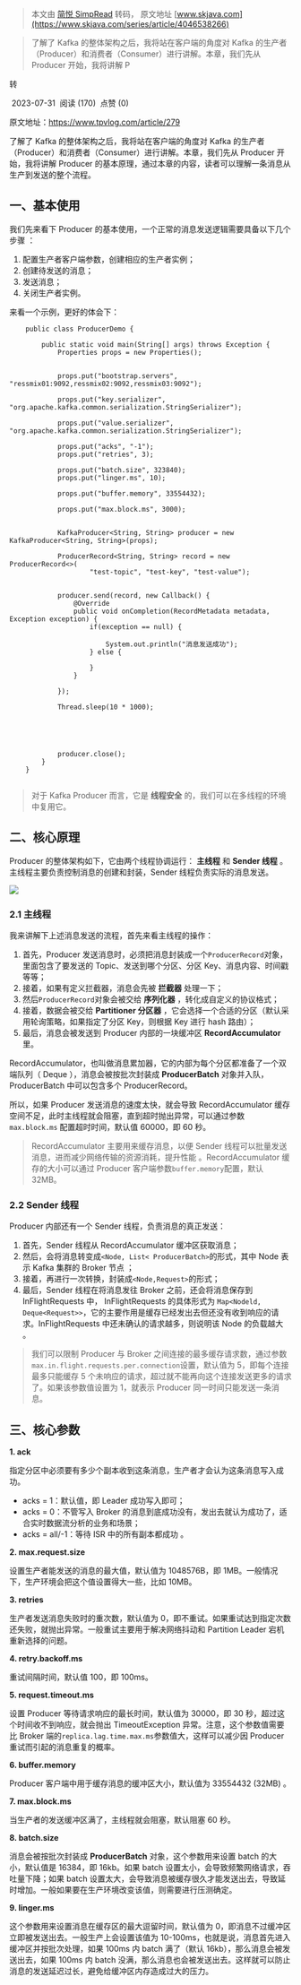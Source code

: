 > 本文由 [简悦 SimpRead](http://ksria.com/simpread/) 转码， 原文地址 [www.skjava.com](https://www.skjava.com/series/article/4046538266)

> 了解了 Kafka 的整体架构之后，我将站在客户端的角度对 Kafka 的生产者（Producer）和消费者（Consumer）进行讲解。本章，我们先从 Producer 开始，我将讲解 P

转

 2023-07-31  阅读 (170)  点赞 (0)

原文地址：https://www.tpvlog.com/article/279

了解了 Kafka 的整体架构之后，我将站在客户端的角度对 Kafka 的生产者（Producer）和消费者（Consumer）进行讲解。本章，我们先从 Producer 开始，我将讲解 Producer 的基本原理，通过本章的内容，读者可以理解一条消息从生产到发送的整个流程。

一、基本使用
------

我们先来看下 Producer 的基本使用，一个正常的消息发送逻辑需要具备以下几个步骤 ：

1.  配置生产者客户端参数，创建相应的生产者实例；
2.  创建待发送的消息；
3.  发送消息；
4.  关闭生产者实例。

来看一个示例，更好的体会下：

```
    public class ProducerDemo {
    
        public static void main(String[] args) throws Exception {
            Properties props = new Properties();
    
            
            props.put("bootstrap.servers", "ressmix01:9092,ressmix02:9092,ressmix03:9092");  
            
            props.put("key.serializer", "org.apache.kafka.common.serialization.StringSerializer");
            
            props.put("value.serializer", "org.apache.kafka.common.serialization.StringSerializer");
            
            props.put("acks", "-1");
            props.put("retries", 3);
            
            props.put("batch.size", 323840);
            props.put("linger.ms", 10);
            
            props.put("buffer.memory", 33554432);
            
            props.put("max.block.ms", 3000);
    
            
            KafkaProducer<String, String> producer = new KafkaProducer<String, String>(props);
            
            ProducerRecord<String, String> record = new ProducerRecord<>(
                    "test-topic", "test-key", "test-value");
    
            
            producer.send(record, new Callback() {
                @Override
                public void onCompletion(RecordMetadata metadata, Exception exception) {
                    if(exception == null) {
                        
                        System.out.println("消息发送成功");  
                    } else {
                        
                    }
                }
    
            });
    
            Thread.sleep(10 * 1000); 
    
            
            
    
            
            producer.close();
        }    
    }


```

> 对于 Kafka Producer 而言，它是 **线程安全** 的，我们可以在多线程的环境中复用它。

二、核心原理
------

Producer 的整体架构如下，它由两个线程协调运行： **主线程** 和 **Sender 线程** 。主线程主要负责控制消息的创建和封装，Sender 线程负责实际的消息发送。

![](http://image.skjava.com/article/series/kafka/202307312119436711.png)

### 2.1 主线程

我来讲解下上述消息发送的流程，首先来看主线程的操作：

1.  首先，Producer 发送消息时，必须把消息封装成一个`ProducerRecord`对象，里面包含了要发送的 Topic、发送到哪个分区、分区 Key、消息内容、时间戳等等；
2.  接着，如果有定义拦截器，消息会先被 **拦截器** 处理一下；
3.  然后`ProducerRecord`对象会被交给 **序列化器** ，转化成自定义的协议格式；
4.  接着，数据会被交给 **Partitioner 分区器** ，它会选择一个合适的分区（默认采用轮询策略，如果指定了分区 Key，则根据 Key 进行 hash 路由）；
5.  最后，消息会被发送到 Producer 内部的一块缓冲区 **RecordAccumulator** 里。

RecordAccumulator，也叫做消息累加器，它的内部为每个分区都准备了一个双端队列（ Deque ），消息会被按批次封装成 **ProducerBatch** 对象并入队，ProducerBatch 中可以包含多个 ProducerRecord。

所以，如果 Producer 发送消息的速度太快，就会导致 RecordAccumulator 缓存空间不足，此时主线程就会阻塞，直到超时抛出异常，可以通过参数`max.block.ms` 配置超时时间，默认值 60000，即 60 秒。

> RecordAccumulator 主要用来缓存消息，以便 Sender 线程可以批量发送消息，进而减少网络传输的资源消耗，提升性能 。RecordAccumulator 缓存的大小可以通过 Producer 客户端参数`buffer.memory`配置，默认 32MB。

### 2.2 Sender 线程

Producer 内部还有一个 Sender 线程，负责消息的真正发送：

1.  首先，Sender 线程从 RecordAccumulator 缓冲区获取消息；
2.  然后，会将消息转变成`<Node, List< ProducerBatch>`的形式，其中 Node 表示 Kafka 集群的 Broker 节点 ；
3.  接着，再进行一次转换，封装成`<Node,Request>`的形式；
4.  最后，Sender 线程在将消息发往 Broker 之前，还会将消息保存到 InFlightRequests 中， InFlightRequests 的具体形式为 `Map<Nodeld, Deque<Request>>`，它的主要作用是缓存已经发出去但还没有收到响应的请求。InFlightRequests 中还未确认的请求越多，则说明该 Node 的负载越大 。

> 我们可以限制 Producer 与 Broker 之间连接的最多缓存请求数，通过参数 `max.in.flight.requests.per.connection`设置，默认值为 5，即每个连接最多只能缓存 5 个未响应的请求，超过就不能再向这个连接发送更多的请求了。如果该参数值设置为 1，就表示 Producer 同一时间只能发送一条消息。

三、核心参数
------

**1. ack**

指定分区中必须要有多少个副本收到这条消息，生产者才会认为这条消息写入成功。

*   acks = 1：默认值，即 Leader 成功写入即可；
*   acks = 0：不管写入 Broker 的消息到底成功没有，发出去就认为成功了，适合实时数据流分析的业务和场景；
*   acks = all/-1：等待 ISR 中的所有副本都成功 。

**2. max.request.size**

设置生产者能发送的消息的最大值，默认值为 1048576B，即 1MB。一般情况下，生产环境会把这个值设置得大一些，比如 10MB。

**3. retries**

生产者发送消息失败时的重次数，默认值为 0，即不重试。如果重试达到指定次数还失败，就抛出异常。一般重试主要用于解决网络抖动和 Partition Leader 宕机重新选择的问题。

**4. retry.backoff.ms**

重试间隔时间，默认值 100，即 100ms。

**5. request.timeout.ms**

设置 Producer 等待请求响应的最长时间，默认值为 30000，即 30 秒，超过这个时间收不到响应，就会抛出 TimeoutException 异常。注意，这个参数值需要比 Broker 端的`replica.lag.time.max.ms`参数值大，这样可以减少因 Producer 重试而引起的消息重复的概率。

**6. buffer.memory**

Producer 客户端中用于缓存消息的缓冲区大小，默认值为 33554432 (32MB) 。

**7. max.block.ms**

当生产者的发送缓冲区满了，主线程就会阻塞，默认阻塞 60 秒。

**8. batch.size**

消息会被按批次封装成 **ProducerBatch** 对象，这个参数用来设置 batch 的大小，默认值是 16384，即 16kb。如果 batch 设置太小，会导致频繁网络请求，吞吐量下降；如果 batch 设置太大，会导致消息被缓存很久才能发送出去，导致延时增加。一般如果要在生产环境改变该值，则需要进行压测确定。

**9. linger.ms**

这个参数用来设置消息在缓存区的最大逗留时间，默认值为 0，即消息不过缓冲区立即被发送出去。一般生产上会设置该值为 10-100ms，也就是说，消息首先进入缓冲区并按批次处理，如果 100ms 内 batch 满了（默认 16kb），那么消息会被发送出去，如果 100ms 内 batch 没满，那么消息也会被发送出去。这样就可以防止消息的发送延迟过长，避免给缓冲区内存造成过大的压力。